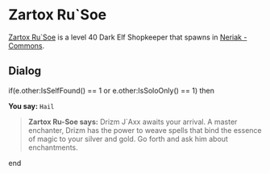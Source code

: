 # Zartox Ru\`Soe



[Zartox Ru\`Soe](/npc/41090) is a level 40 Dark Elf Shopkeeper that spawns in [Neriak - Commons](/zone/41).



## Dialog

if(e.other:IsSelfFound() == 1 or e.other:IsSoloOnly() == 1) then


**You say:** `Hail`




>**Zartox Ru-Soe says:** Drizm J\`Axx awaits your arrival. A master enchanter, Drizm has the power to weave spells that bind the essence of magic to your silver and gold. Go forth and ask him about enchantments.

end
